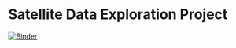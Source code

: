# Satellite Data Exploration Project

[![Binder](https://mybinder.org/badge_logo.svg)](https://mybinder.org/v2/gh/jjmasalu/satelliteDataExplorationProject/master?urlpath=lab/tree/Dashboard.ipynb)

